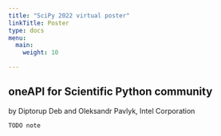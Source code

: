 ```yaml
---
title: "SciPy 2022 virtual poster"
linkTitle: Poster
type: docs
menu:
  main:
    weight: 10

---
```


## oneAPI for Scientific Python community
by Diptorup Deb and Oleksandr Pavlyk, Intel Corporation

```{admonition}
TODO note
```
